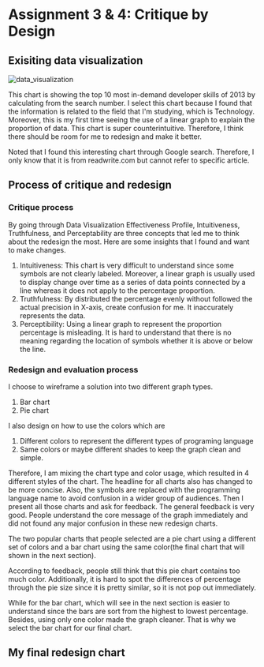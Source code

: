 # Assignment 3 & 4: Critique by Design

## Exisiting data visualization

![data_visualization](https://user-images.githubusercontent.com/33304924/99202269-7b1f2a00-277c-11eb-90ad-a25a92434aa9.jpg)

This chart is showing the top 10 most in-demand developer skills of 2013 by calculating from the search number. 
I select this chart because I found that the information is related to the field that I'm studying, which is Technology.
Moreover, this is my first time seeing the use of a linear graph to explain the proportion of data. This chart is super counterintuitive. Therefore, I think there should be room for me to redesign and make it better.

Noted that I found this interesting chart through Google search. Therefore, I only know that it is from readwrite.com but cannot refer to specific article.

## Process of critique and redesign

### Critique process

By going through Data Visualization Effectiveness Profile, Intuitiveness, Truthfulness, and Perceptability are three concepts that led me to think about the redesign the most. Here are some insights that I found and want to make changes.
1. Intuitiveness: This chart is very difficult to understand since some symbols are not clearly labeled. Moreover, a linear graph is usually used to display change over time as a series of data points connected by a line whereas it does not apply to the percentage proportion.
2. Truthfulness: By distributed the percentage evenly without followed the actual precision in X-axis, create confusion for me. It inaccurately represents the data. 
3. Perceptibility: Using a linear graph to represent the proportion percentage is misleading. It is hard to understand that there is no meaning regarding the location of symbols whether it is above or below the line.

### Redesign and evaluation process

I choose to wireframe a solution into two different graph types.
1. Bar chart
2. Pie chart

I also design on how to use the colors which are
1. Different colors to represent the different types of programing language 
2. Same colors or maybe different shades to keep the graph clean and simple.

Therefore, I am mixing the chart type and color usage, which resulted in 4 different styles of the chart. The headline for all charts also has changed to be more concise. Also, the symbols are replaced with the programming language name to avoid confusion in a wider group of audiences. Then I present all those charts and ask for feedback. The general feedback is very good. People understand the core message of the graph immediately and did not found any major confusion in these new redesign charts.

The two popular charts that people selected are a pie chart using a different set of colors and a bar chart using the same color(the final chart that will shown in the next section). 

<div class="flourish-embed flourish-chart" data-src="visualisation/4360672"><script src="https://public.flourish.studio/resources/embed.js"></script></div>

According to feedback, people still think that this pie chart contains too much color. Additionally, it is hard to spot the differences of percentage through the pie size since it is pretty similar, so it is not pop out immediately.

While for the bar chart, which will see in the next section is easier to understand since the bars are sort from the highest to lowest percentage.  Besides, using only one color made the graph cleaner. That is why we select the bar chart for our final chart.

## My final redesign chart

<div class="flourish-embed flourish-chart" data-src="visualisation/4360637"><script src="https://public.flourish.studio/resources/embed.js"></script></div>
